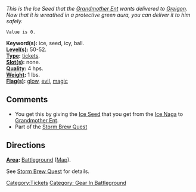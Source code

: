 *This is the Ice Seed that the [Grandmother
Ent](Grandmother_Ent "wikilink") wants delivered to
[Greigon](Greigon "wikilink"). Now that it is wreathed in a protective
green aura, you can deliver it to him safely.*

`Value is 0.`

**Keyword(s):** ice, seed, icy, ball.  
**[Level(s)](Object_Level "wikilink"):** 50-52.  
**[Type](:Category:_Object_Types "wikilink"):**
[tickets](:Category:_Tickets "wikilink").  
**[Slot(s)](Object_Slots "wikilink"):** none.  
**[Quality](Object_Quality "wikilink"):** 4 hps.  
**[Weight](Object_Weight "wikilink"):** 1 lbs.  
**[Flag(s)](:Category:_Object_Flags "wikilink"):**
[glow](Glow_Flag "wikilink"), [evil](Evil_Flag "wikilink"),
[magic](Magic_Flag "wikilink")  

## Comments

-   You get this by giving the [Ice
    Seed](Ice_Seed_(Ice_Naga) "wikilink") that you get from the [Ice
    Naga](Ice_Naga "wikilink") to [Grandmother
    Ent](Grandmother_Ent "wikilink").
-   Part of the [Storm Brew Quest](Storm_Brew_Quest "wikilink")

## Directions

**[Area](:Category:_Areas "wikilink"):**
[Battleground](:Category:_Battleground "wikilink")
([Map](Battleground_Map "wikilink")).  
  
See [Storm Brew Quest](Storm_Brew_Quest "wikilink") for details.

[Category:Tickets](Category:Tickets "wikilink") [Category: Gear In
Battleground](Category:_Gear_In_Battleground "wikilink")

